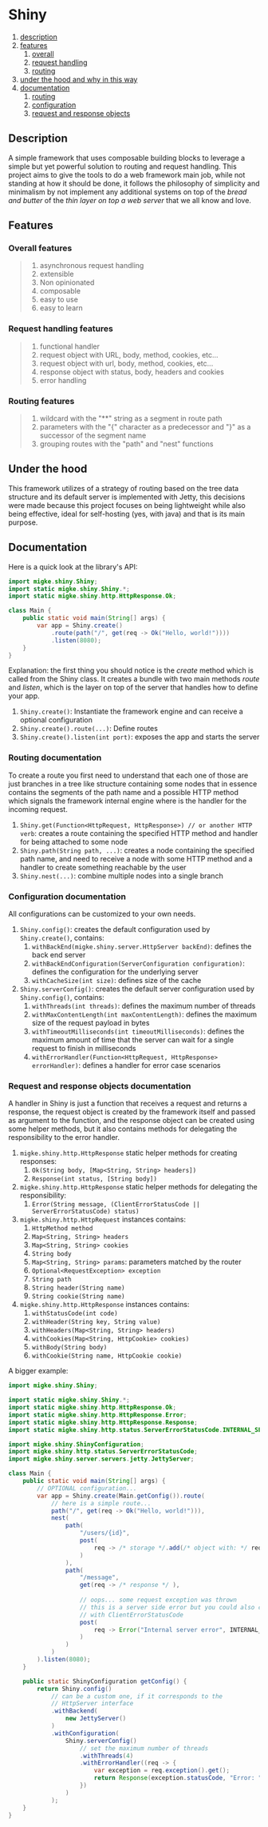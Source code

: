 # Shiny
1. [description](#Description)
1. [features](#features)
    1. [overall](#overall-features)
    1. [request handling](#request-handling)
    1. [routing](#routing-features)
1. [under the hood and why in this way](#under-the-hood)
1. [documentation](#documentation)
    1. [routing](#routing-documentation)
    1. [configuration](#configuration-documentation)
    1. [request and response objects](#request-and-response-objects-documentation)

## Description
A simple framework that uses composable building blocks to leverage
a simple but yet powerful solution to routing and request handling.
This project aims to give the tools to do a web framework main job,
while not standing at how it should be done, it follows the philosophy
of simplicity and minimalism by not implement any additional systems
on top of the _bread and butter_ of the _thin layer on top a web server_
that we all know and love.

## Features
### Overall features
> 1. asynchronous request handling
> 1. extensible
> 1. Non opinionated
> 1. composable
> 1. easy to use
> 1. easy to learn

### Request handling features
> 1. functional handler
> 2. request object with URL, body, method, cookies, etc...
> 2. request object with url, body, method, cookies, etc...
> 3. response object with status, body, headers and cookies
> 4. error handling

### Routing features
> 1. wildcard with the "**" string as a segment in route path
> 2. parameters with the "{" character as a predecessor and "}"
>    as a successor of the segment name
> 3. grouping routes with the "path" and "nest" functions

## Under the hood
This framework utilizes of a strategy of routing based on the tree data
structure and its default server is implemented with Jetty,
this decisions were made because this project focuses on being lightweight
while also being effective, ideal for self-hosting (yes, with java) and that
is its main purpose.

## Documentation
Here is a quick look at the library's API:

```java
import migke.shiny.Shiny;
import static migke.shiny.Shiny.*;
import static migke.shiny.http.HttpResponse.Ok;

class Main {
    public static void main(String[] args) {
        var app = Shiny.create()
            .route(path("/", get(req -> Ok("Hello, world!"))))
            .listen(8080);
    }
}
```

Explanation: the first thing you should notice is the _create_ method which is called from the Shiny class. It creates a bundle with two main methods _route_ and _listen_, which is the layer on top of the server that handles how to define your app.

1. ```Shiny.create()```: Instantiate the framework engine and can receive a optional configuration
1. ```Shiny.create().route(...)```: Define routes
1. ```Shiny.create().listen(int port)```: exposes the app and starts the server

### Routing documentation
To create a route you first need to understand that each one of those are just branches in a tree like structure containing some nodes that in essence contains the segments of the path name and a possible HTTP method which signals the framework internal engine where is the handler for the incoming request.

1. ```Shiny.get(Function<HttpRequest, HttpResponse>) // or another HTTP verb```: creates a route containing the specified HTTP method and handler for being attached to some node
1. ```Shiny.path(String path, ...)```: creates a node containing the specified path name, and need to receive a node with some HTTP method and a handler to create something reachable by the user
1. ```Shiny.nest(...)```: combine multiple nodes into a single branch

### Configuration documentation
All configurations can be customized to your own needs.

1. ```Shiny.config()```: creates the default configuration used by ```Shiny.create()```, contains:
    1. ```withBackEnd(migke.shiny.server.HttpServer backEnd)```: defines the back end server
    1. ```withBackEndConfiguration(ServerConfiguration configuration)```: defines the configuration for the underlying server
    1. ```withCacheSize(int size)```: defines size of the cache
1. ```Shiny.serverConfig()```: creates the default server configuration used by ```Shiny.config()```, contains:
    1. ```withThreads(int threads)```: defines the maximum number of threads
    1. ```withMaxContentLength(int maxContentLength)```: defines the maximum size of the request payload in bytes 
    1. ```withTimeoutMilliseconds(int timeoutMilliseconds)```: defines the maximum amount of time that the server can wait for a single request to finish in milliseconds
    1. ```withErrorHandler(Function<HttpRequest, HttpResponse> errorHandler)```: defines a handler for error case scenarios

### Request and response objects documentation
A handler in Shiny is just a function that receives a request and returns a response, the request object is created by the framework itself and passed as argument to the function, and the response object can be created using some helper methods, but it also contains methods for delegating the responsibility to the error handler.
1. ```migke.shiny.http.HttpResponse``` static helper methods for creating responses:
    1. ```Ok(String body, [Map<String, String> headers])```
    1. ```Response(int status, [String body])```
1. ```migke.shiny.http.HttpResponse``` static helper methods for delegating the responsibility:
    1. ```Error(String message, (ClientErrorStatusCode || ServerErrorStatusCode) status)```
1. ```migke.shiny.http.HttpRequest``` instances contains: 
    1. ```HttpMethod method```
    1. ```Map<String, String> headers```
    1. ```Map<String, String> cookies```
    1. ```String body```
    1. ```Map<String, String> params```: parameters matched by the router
    1. ```Optional<RequestException> exception```
    1. ```String path```
    1. ```String header(String name)```
    1. ```String cookie(String name)```
1. ```migke.shiny.http.HttpResponse``` instances contains:
    1. ```withStatusCode(int code)```
    1. ```withHeader(String key, String value)```
    1. ```withHeaders(Map<String, String> headers)```
    1. ```withCookies(Map<String, HttpCookie> cookies)```
    1. ```withBody(String body)```
    1. ```withCookie(String name, HttpCookie cookie)```

A bigger example:
```java
import migke.shiny.Shiny;

import static migke.shiny.Shiny.*;
import static migke.shiny.http.HttpResponse.Ok;
import static migke.shiny.http.HttpResponse.Error;
import static migke.shiny.http.HttpResponse.Response;
import static migke.shiny.http.status.ServerErrorStatusCode.INTERNAL_SERVER_ERROR;

import migke.shiny.ShinyConfiguration;
import migke.shiny.http.status.ServerErrorStatusCode;
import migke.shiny.server.servers.jetty.JettyServer;

class Main {
    public static void main(String[] args) {
        // OPTIONAL configuration...
        var app = Shiny.create(Main.getConfig()).route(
            // here is a simple route...
            path("/", get(req -> Ok("Hello, world!"))),
            nest(
                path(
                    "/users/{id}",
                    post(
                        req -> /* storage */.add(/* object with: */ req.param("id") /* ... */)
                    )
                ),
                path(
                    "/message",
                    get(req -> /* response */ ),
                        
                    // oops... some request exception was thrown
                    // this is a server side error but you could also call
                    // with ClientErrorStatusCode
                    post(
                        req -> Error("Internal server error", INTERNAL_SERVER_ERROR)
                    )
                )
            )
        ).listen(8080);
    }

    public static ShinyConfiguration getConfig() {
        return Shiny.config()
            // can be a custom one, if it corresponds to the
            // HttpServer interface
            .withBackend(
                new JettyServer()
            )
            .withConfiguration(
                Shiny.serverConfig()
                    // set the maximum number of threads
                    .withThreads(4)
                    .withErrorHandler((req -> {
                        var exception = req.exception().get();
                        return Response(exception.statusCode, "Error: " + exception.getMessage());
                    })
                )
            );
    }
}
```

